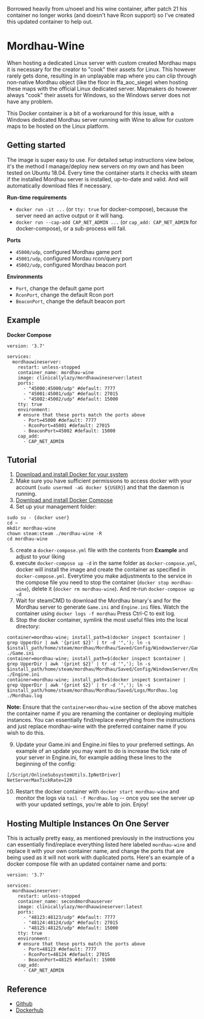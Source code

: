 Borrowed heavily from u/noeel and his wine container, after patch 21 his container no longer works (and doesn't have Rcon support) so I've created this updated container to help out.

# Mordhau-Wine

When hosting a dedicated Linux server with custom created Mordhau maps it is necessary for the creator to "cook" their assets for Linux. This however rarely gets done, resulting in an unplayable map where you can clip through non-native Mordhau object (like the floor in ffa_aoc_siege) when hosting these maps with the official Linux dedicated server. Mapmakers do however always "cook" their assets for Windows, so the Windows server does not have any problem.

This Docker container is a bit of a workaround for this issue, with a Windows dedicated Mordhau server running with Wine to allow for custom maps to be hosted on the Linux platform.

## Getting started

The image is super easy to use. For detailed setup instructions view below, it's the method I manage/deploy new servers on my own and has been tested on Ubuntu 18.04. Every time the container starts it checks with steam if the installed Mordhau server is installed, up-to-date and valid. And will automatically download files if necessary. 

**Run-time requirements**
- `docker run -it ...` (or `tty: true` for docker-compose), because the server need an active output or it will hang.
- `docker run --cap-add CAP_NET_ADMIN ...` (or `cap_add: CAP_NET_ADMIN` for docker-compose), or a sub-process will fail.

**Ports**
- `45000/udp`, configured Mordhau game port
- `45001/udp`, configured Mordau rcon/query port
- `45002/udp`, configured Mordhau beacon port

**Environments**
- `Port`, change the default game port
- `RconPort`, change the default Rcon port
- `BeaconPort`, change the default beacon port

## Example

**Docker Compose**
```
version: '3.7'

services:
  mordhauwineserver:
    restart: unless-stopped
    container_name: mordhau-wine
    image: clinicallylazy/mordhauwineserver:latest
    ports:
      - "45000:45000/udp" #default: 7777
      - "45001:45001/udp" #default: 27015
      - "45002:45002/udp" #default: 15000
    tty: true
    environment:
	# ensure that these ports match the ports above
      - Port=45000 #default: 7777
      - RconPort=45001 #default: 27015
      - BeaconPort=45002 #default: 15000
    cap_add:
      - CAP_NET_ADMIN
```

## Tutorial

1. [Download and install Docker for your system](https://docs.docker.com/engine/install/)
2. Make sure you have sufficient permissions to access docker with your account (`sudo usermod -aG docker ${USER}`) and that the daemon is running.
3. [Download and install Docker Compose](https://docs.docker.com/compose/install/)
4. Set up your management folder:
```
sudo su - {docker user}
cd ~
mkdir mordhau-wine
chown steam:steam ./mordhau-wine -R
cd mordhau-wine
```
5. create a `docker-compose.yml` file with the contents from **Example** and adjust to your liking
6. execute `docker-compose up -d` in the same folder as `docker-compose.yml`, docker will install the image and create the container as specified in `docker-compose.yml`. Everytime you make adjustments to the service in the compose file you need to stop the container (`docker stop mordhau-wine`), delete it (`docker rm mordhau-wine`). And re-run `docker-compose up -d`
7. Wait for steamCMD to download the Mordhau binary's and for the Mordhau server to generate `Game.ini` and `Engine.ini` files. Watch the container using `docker logs -f mordhau` Press Ctrl-C to exit log.
8. Stop the docker container, symlink the most useful files into the local directory:
```
container=mordhau-wine; install_path=$(docker inspect $container | grep UpperDir | awk '{print $2}' | tr -d '",'); ln -s $install_path/home/steam/mordhau/Mordhau/Saved/Config/WindowsServer/Game.ini ./Game.ini
container=mordhau-wine; install_path=$(docker inspect $container | grep UpperDir | awk '{print $2}' | tr -d '",'); ln -s $install_path/home/steam/mordhau/Mordhau/Saved/Config/WindowsServer/Engine.ini ./Engine.ini
container=mordhau-wine; install_path=$(docker inspect $container | grep UpperDir | awk '{print $2}' | tr -d '",'); ln -s $install_path/home/steam/mordhau/Mordhau/Saved/Logs/Mordhau.log ./Mordhau.log
```
**Note:** Ensure that the `container=mordhau-wine` section of the above matches the container name if you are renaming the container or deploying multiple instances. You can essentially find/replace everything from the instructions and just replace mordhau-wine with the preferred container name if you wish to do this.

9. Update your Game.ini and Engine.ini files to your preferred settings. An example of an update you may want to do is increase the tick rate of your server in Engine.ini, for example adding these lines to the beginning of the config:
```
[/Script/OnlineSubsystemUtils.IpNetDriver]
NetServerMaxTickRate=120
```
10. Restart the docker container with `docker start mordhau-wine` and monitor the logs via `tail -f Mordhau.log` -- once you see the server up with your updated settings, you're able to join. Enjoy!

## Hosting Multiple Instances On One Server

This is actually pretty easy, as mentioned previously in the instructions you can essentially find/replace everything listed here labeled `mordhau-wine` and replace it with your own container name, and change the ports that are being used as it will not work with duplicated ports. Here's an example of a docker compose file with an updated container name and ports:
```
version: '3.7'

services:
  mordhauwineserver:
    restart: unless-stopped
    container_name: secondmordhauserver
    image: clinicallylazy/mordhauwineserver:latest
    ports:
      - "48123:48123/udp" #default: 7777
      - "48124:48124/udp" #default: 27015
      - "48125:48125/udp" #default: 15000
    tty: true
    environment:
	# ensure that these ports match the ports above
      - Port=48123 #default: 7777
      - RconPort=48124 #default: 27015
      - BeaconPort=48125 #default: 15000
    cap_add:
      - CAP_NET_ADMIN
```

## Reference
- [Github](https://github.com/clinicallylazy/mordhauwineserver)
- [Dockerhub](https://hub.docker.com/r/clinicallylazy/mordhauwineserver)
